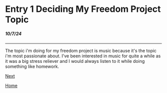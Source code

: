 # Entry 1 Deciding My Freedom Project Topic
##### 10/7/24

-----
The topic i'm doing for my freedom project is music because it's the topic i'm most passionate about. I've been interested in music for quite a while as it was a big stress reliever and I would always listen to it while doing something like homework. 

[Next](entry02.md)

[Home](../README.md)
